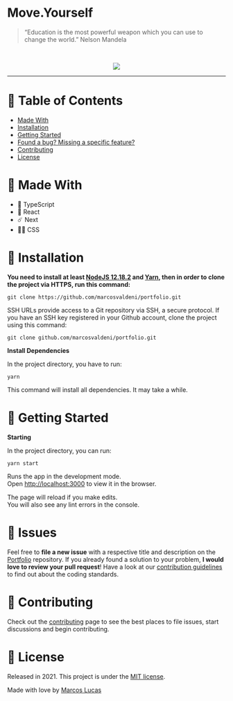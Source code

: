# Move.Yourself

> “Education is the most powerful weapon which you can use to change the world.” Nelson Mandela

<br />
<p align="center"><img src=".github/portfolio.gif?raw=true"/></p>

---

# :pushpin: Table of Contents
* [Made With](#rocket-made-with)
* [Installation](#construction_worker-installation)
* [Getting Started](#runner-getting-started)
* [Found a bug? Missing a specific feature?](#bug-issues)
* [Contributing](#tada-contributing)
* [License](#closed_book-license)

# :rocket: Made With

* 💠 TypeScript
* 💫 React
* ☄️ Next
* 💅🏻 CSS

# :construction_worker: Installation

**You need to install at least [NodeJS 12.18.2](https://nodejs.org/) and [Yarn](https://classic.yarnpkg.com/en/docs/install/), then in order to clone the project via HTTPS, run this command:**

```git clone https://github.com/marcosvaldeni/portfolio.git```

SSH URLs provide access to a Git repository via SSH, a secure protocol. If you have an SSH key registered in your Github account, clone the project using this command:

```git clone github.com/marcosvaldeni/portfolio.git```

**Install Dependencies**

In the project directory, you have to run:

`yarn`

This command will install all dependencies. It may take a while.

# :runner: Getting Started

**Starting**

In the project directory, you can run:

`yarn start`

Runs the app in the development mode.\
Open [http://localhost:3000](http://localhost:3000) to view it in the browser.

The page will reload if you make edits.\
You will also see any lint errors in the console.

# :bug: Issues

Feel free to **file a new issue** with a respective title and description on the [Portfolio](https://github.com/marcosvaldeni/portfolio/issues) repository. If you already found a solution to your problem, **I would love to review your pull request**! Have a look at our [contribution guidelines](https://github.com/marcosvaldeni/portfolio/blob/master/CONTRIBUTING.md) to find out about the coding standards.

# :tada: Contributing

Check out the [contributing](https://github.com/marcosvaldeni/portfolio/blob/master/CONTRIBUTING.md) page to see the best places to file issues, start discussions and begin contributing.

# :closed_book: License

Released in 2021.
This project is under the [MIT license](https://github.com/marcosvaldeni/portfolio/blob/master/LICENSE).

Made with love by [Marcos Lucas](https://github.com/marcosvaldeni)
